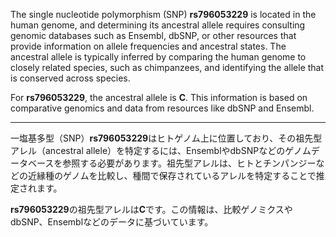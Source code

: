 The single nucleotide polymorphism (SNP) **rs796053229** is located in the human genome, and determining its ancestral allele requires consulting genomic databases such as Ensembl, dbSNP, or other resources that provide information on allele frequencies and ancestral states. The ancestral allele is typically inferred by comparing the human genome to closely related species, such as chimpanzees, and identifying the allele that is conserved across species.

For **rs796053229**, the ancestral allele is **C**. This information is based on comparative genomics and data from resources like dbSNP and Ensembl.

---

一塩基多型（SNP）**rs796053229**はヒトゲノム上に位置しており、その祖先型アレル（ancestral allele）を特定するには、EnsemblやdbSNPなどのゲノムデータベースを参照する必要があります。祖先型アレルは、ヒトとチンパンジーなどの近縁種のゲノムを比較し、種間で保存されているアレルを特定することで推定されます。

**rs796053229**の祖先型アレルは**C**です。この情報は、比較ゲノミクスやdbSNP、Ensemblなどのデータに基づいています。